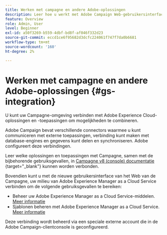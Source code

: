 ```yaml
---
title: Werken met campagne en andere Adobe-oplossingen
description: Leer hoe u werkt met Adobe Campaign Web-gebruikersinterface en Adobe Experience Cloud-oplossingen en -toepassingen
feature: Overview
role: Admin, User
level: Beginner
exl-id: a50f3269-b559-4dbf-bd8f-af046f332d23
source-git-commit: eccd1ce6f95682d3dcfc224061f747f7da0b6681
workflow-type: tm+mt
source-wordcount: '160'
ht-degree: 2%

---
```



# Werken met campagne en andere Adobe-oplossingen {#gs-integration}

U kunt uw Campagne-omgeving verbinden met Adobe Experience Cloud-oplossingen en -toepassingen om mogelijkheden te combineren.

Adobe Campaign bevat verschillende connectors waarmee u kunt communiceren met externe toepassingen, verbinding kunt maken met database-engines en gegevens kunt delen en synchroniseren. Adobe configureert deze verbindingen.

Leer welke oplossingen en toepassingen met Campagne, samen met de bijbehorende gebruiksgevallen, in [ Campagne v8 (console) documentatie ](https://experienceleague.adobe.com/docs/campaign/campaign-v8/connect/integration.html){target="_blank"} kunnen worden verbonden.

Bovendien kunt u met de nieuwe gebruikersinterface van het Web van de Campagne, uw milieu van Adobe Experience Manager as a Cloud Service verbinden om de volgende gebruiksgevallen te bereiken:

* Beheer uw Adobe Experience Manager as a Cloud Service-middelen. [Meer informatie](aem-assets.md)
* Sjablonen beheren met Adobe Experience Manager as a Cloud Service. [Meer informatie](aem-content.md)

Deze verbinding wordt beheerd via een speciale externe account die in de Adobe Campaign-clientconsole is geconfigureerd.
